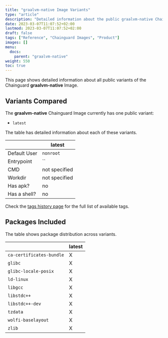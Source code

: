 ```yaml
---
title: "graalvm-native Image Variants"
type: "article"
description: "Detailed information about the public graalvm-native Chainguard Image variants"
date: 2023-03-07T11:07:52+02:00
lastmod: 2023-03-07T11:07:52+02:00
draft: false
tags: ["Reference", "Chainguard Images", "Product"]
images: []
menu:
  docs:
    parent: "graalvm-native"
weight: 550
toc: true
---
```


This page shows detailed information about all public variants of the Chainguard **graalvm-native** Image.

## Variants Compared
The **graalvm-native** Chainguard Image currently has one public variant: 

- `latest`

The table has detailed information about each of these variants.

|              | latest        |
|--------------|---------------|
| Default User | `nonroot`     |
| Entrypoint   | ``            |
| CMD          | not specified |
| Workdir      | not specified |
| Has apk?     | no            |
| Has a shell? | no            |

Check the [tags history page](/chainguard/chainguard-images/reference/graalvm-native/tags_history/) for the full list of available tags.

## Packages Included
The table shows package distribution across variants.

|                          | latest |
|--------------------------|--------|
| `ca-certificates-bundle` | X      |
| `glibc`                  | X      |
| `glibc-locale-posix`     | X      |
| `ld-linux`               | X      |
| `libgcc`                 | X      |
| `libstdc++`              | X      |
| `libstdc++-dev`          | X      |
| `tzdata`                 | X      |
| `wolfi-baselayout`       | X      |
| `zlib`                   | X      |
